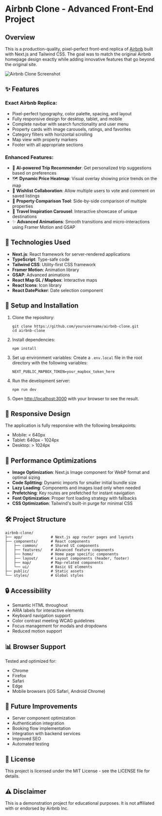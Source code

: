 # Airbnb Clone - Advanced Front-End Project

## Overview

This is a production-quality, pixel-perfect front-end replica of [Airbnb](https://www.airbnb.com/) built with Next.js and Tailwind CSS. The goal was to match the original Airbnb homepage design exactly while adding innovative features that go beyond the original site.

![Airbnb Clone Screenshot](https://a0.muscache.com/im/pictures/e25a9b25-fa98-4160-bfd1-039287bf38b6.jpg?im_w=720)

## ✨ Features

### Exact Airbnb Replica:
- Pixel-perfect typography, color palette, spacing, and layout
- Fully responsive design for desktop, tablet, and mobile
- Complete navbar with search functionality and user menu
- Property cards with image carousels, ratings, and favorites
- Category filters with horizontal scrolling
- Map view with property markers
- Footer with all appropriate sections

### Enhanced Features:
- 🤖 **AI-powered Trip Recommender**: Get personalized trip suggestions based on preferences
- 🗺️ **Dynamic Price Heatmap**: Visual overlay showing price trends on the map
- 👥 **Wishlist Collaboration**: Allow multiple users to vote and comment on saved listings
- 🔄 **Property Comparison Tool**: Side-by-side comparison of multiple properties
- 🌄 **Travel Inspiration Carousel**: Interactive showcase of unique destinations
- ✨ **Advanced Animations**: Smooth transitions and micro-interactions using Framer Motion and GSAP

## 🚀 Technologies Used

- **Next.js**: React framework for server-rendered applications
- **TypeScript**: Type-safe code
- **Tailwind CSS**: Utility-first CSS framework
- **Framer Motion**: Animation library
- **GSAP**: Advanced animations
- **React Map GL / Mapbox**: Interactive maps
- **React Icons**: Icon library
- **React DatePicker**: Date selection component

## 🔧 Setup and Installation

1. Clone the repository:
   ```
   git clone https://github.com/yourusername/airbnb-clone.git
   cd airbnb-clone
   ```

2. Install dependencies:
   ```
   npm install
   ```

3. Set up environment variables:
   Create a `.env.local` file in the root directory with the following variables:
   ```
   NEXT_PUBLIC_MAPBOX_TOKEN=your_mapbox_token_here
   ```

4. Run the development server:
   ```
   npm run dev
   ```

5. Open [http://localhost:3000](http://localhost:3000) with your browser to see the result.

## 📱 Responsive Design

The application is fully responsive with the following breakpoints:
- Mobile: < 640px
- Tablet: 640px - 1024px
- Desktop: > 1024px

## 🌟 Performance Optimizations

- **Image Optimization**: Next.js Image component for WebP format and optimal sizing
- **Code Splitting**: Dynamic imports for smaller initial bundle size
- **Lazy Loading**: Components and images load only when needed
- **Prefetching**: Key routes are prefetched for instant navigation
- **Font Optimization**: Proper font loading strategy with fallbacks
- **CSS Optimization**: Tailwind's built-in purge for minimal CSS

## 🛠️ Project Structure

```
airbnb-clone/
├── app/             # Next.js app router pages and layouts
├── components/      # React components
│   ├── common/      # Shared UI components
│   ├── features/    # Advanced feature components
│   ├── home/        # Home page specific components
│   ├── layout/      # Layout components (header, footer)
│   ├── map/         # Map-related components
│   └── ui/          # Basic UI elements
├── public/          # Static assets
└── styles/          # Global styles
```

## 🔒 Accessibility

- Semantic HTML throughout
- ARIA labels for interactive elements
- Keyboard navigation support
- Color contrast meeting WCAG guidelines
- Focus management for modals and dropdowns
- Reduced motion support

## 📊 Browser Support

Tested and optimized for:
- Chrome
- Firefox
- Safari
- Edge
- Mobile browsers (iOS Safari, Android Chrome)

## 🚧 Future Improvements

- Server component optimization
- Authentication integration
- Booking flow implementation
- Integration with backend services
- Improved SEO
- Automated testing

## 📄 License

This project is licensed under the MIT License - see the LICENSE file for details.

## ⚠️ Disclaimer

This is a demonstration project for educational purposes. It is not affiliated with or endorsed by Airbnb Inc. 